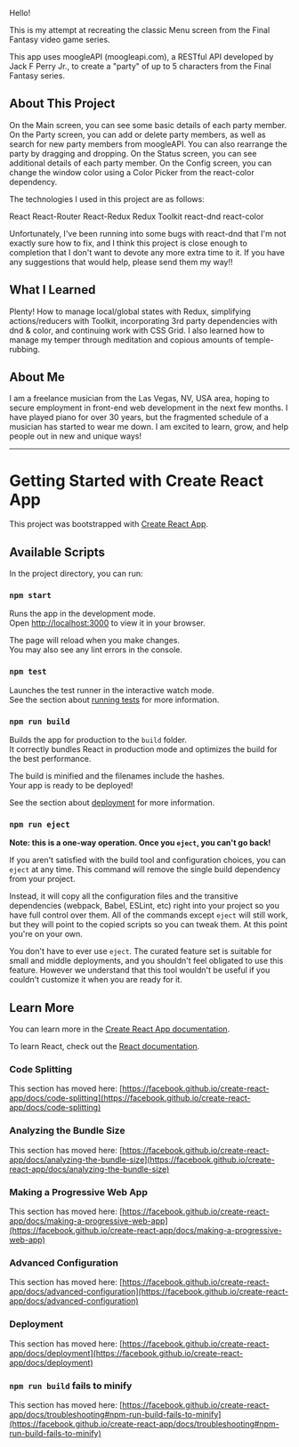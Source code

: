 Hello!

This is my attempt at recreating the classic Menu screen from the Final Fantasy video game series.

This app uses moogleAPI (moogleapi.com), a RESTful API developed by Jack F Perry Jr., to create a "party" of up to 5 characters from the Final Fantasy series.

About This Project
--------

On the Main screen, you can see some basic details of each party member. On the Party screen, you can add or delete party members, as well as search for new party members from moogleAPI. You can also rearrange the party by dragging and dropping. On the Status screen, you can see additional details of each party member. On the Config screen, you can change the window color using a Color Picker from the react-color dependency.

The technologies I used in this project are as follows:

React
React-Router
React-Redux
Redux Toolkit
react-dnd
react-color

Unfortunately, I've been running into some bugs with react-dnd that I'm not exactly sure how to fix, and I think this project is close enough to completion that I don't want to devote any more extra time to it. If you have any suggestions that would help, please send them my way!!

What I Learned
--------

Plenty! How to manage local/global states with Redux, simplifying actions/reducers with Toolkit, incorporating 3rd party dependencies with dnd & color, and continuing work with CSS Grid. I also learned how to manage my temper through meditation and copious amounts of temple-rubbing.

About Me
--------

I am a freelance musician from the Las Vegas, NV, USA area, hoping to secure employment in front-end web development in the next few months. I have played piano for over 30 years, but the fragmented schedule of a musician has started to wear me down. I am excited to learn, grow, and help people out in new and unique ways!



---



# Getting Started with Create React App

This project was bootstrapped with [Create React App](https://github.com/facebook/create-react-app).

## Available Scripts

In the project directory, you can run:

### `npm start`

Runs the app in the development mode.\
Open [http://localhost:3000](http://localhost:3000) to view it in your browser.

The page will reload when you make changes.\
You may also see any lint errors in the console.

### `npm test`

Launches the test runner in the interactive watch mode.\
See the section about [running tests](https://facebook.github.io/create-react-app/docs/running-tests) for more information.

### `npm run build`

Builds the app for production to the `build` folder.\
It correctly bundles React in production mode and optimizes the build for the best performance.

The build is minified and the filenames include the hashes.\
Your app is ready to be deployed!

See the section about [deployment](https://facebook.github.io/create-react-app/docs/deployment) for more information.

### `npm run eject`

**Note: this is a one-way operation. Once you `eject`, you can't go back!**

If you aren't satisfied with the build tool and configuration choices, you can `eject` at any time. This command will remove the single build dependency from your project.

Instead, it will copy all the configuration files and the transitive dependencies (webpack, Babel, ESLint, etc) right into your project so you have full control over them. All of the commands except `eject` will still work, but they will point to the copied scripts so you can tweak them. At this point you're on your own.

You don't have to ever use `eject`. The curated feature set is suitable for small and middle deployments, and you shouldn't feel obligated to use this feature. However we understand that this tool wouldn't be useful if you couldn't customize it when you are ready for it.

## Learn More

You can learn more in the [Create React App documentation](https://facebook.github.io/create-react-app/docs/getting-started).

To learn React, check out the [React documentation](https://reactjs.org/).

### Code Splitting

This section has moved here: [https://facebook.github.io/create-react-app/docs/code-splitting](https://facebook.github.io/create-react-app/docs/code-splitting)

### Analyzing the Bundle Size

This section has moved here: [https://facebook.github.io/create-react-app/docs/analyzing-the-bundle-size](https://facebook.github.io/create-react-app/docs/analyzing-the-bundle-size)

### Making a Progressive Web App

This section has moved here: [https://facebook.github.io/create-react-app/docs/making-a-progressive-web-app](https://facebook.github.io/create-react-app/docs/making-a-progressive-web-app)

### Advanced Configuration

This section has moved here: [https://facebook.github.io/create-react-app/docs/advanced-configuration](https://facebook.github.io/create-react-app/docs/advanced-configuration)

### Deployment

This section has moved here: [https://facebook.github.io/create-react-app/docs/deployment](https://facebook.github.io/create-react-app/docs/deployment)

### `npm run build` fails to minify

This section has moved here: [https://facebook.github.io/create-react-app/docs/troubleshooting#npm-run-build-fails-to-minify](https://facebook.github.io/create-react-app/docs/troubleshooting#npm-run-build-fails-to-minify)
